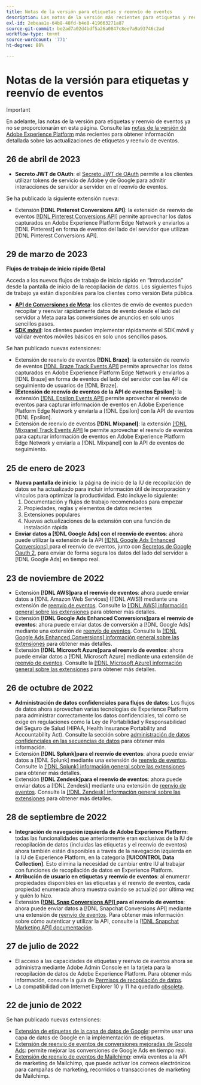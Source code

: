 ```yaml
---
title: Notas de la versión para etiquetas y reenvío de eventos
description: Las notas de la versión más recientes para etiquetas y reenvío de eventos de Adobe Experience Platform.
exl-id: 2ebeaa1e-64b8-48fd-b4e8-419663271a87
source-git-commit: be2ad7a02d4bdf5a26a0847c8ee7a9a93746c2ad
workflow-type: tm+mt
source-wordcount: '771'
ht-degree: 88%

---
```


# Notas de la versión para etiquetas y reenvío de eventos

>[!IMPORTANT]
>
>En adelante, las notas de la versión para etiquetas y reenvío de eventos ya no se proporcionarán en esta página. Consulte las [notas de la versión de Adobe Experience Platform](https://experienceleague.adobe.com/es/docs/experience-platform/release-notes/latest#data-collection) más recientes para obtener información detallada sobre las actualizaciones de etiquetas y reenvío de eventos.

## 26 de abril de 2023

* **Secreto JWT de OAuth**: el [Secreto JWT de OAuth](https://experienceleague.adobe.com/es/docs/experience-platform/tags/event-forwarding/secrets) permite a los clientes utilizar tokens de servicio de Adobe y de Google para admitir interacciones de servidor a servidor en el reenvío de eventos.

Se ha publicado la siguiente extensión nueva:

* Extensión **[!DNL Pinterest Conversions API]**: la extensión de reenvío de eventos [[!DNL Pinterest Conversions API]](https://experienceleague.adobe.com/docs/experience-platform/tags/extensions/server/pinterest/overview.html?lang=es) permite aprovechar los datos capturados en Adobe Experience Platform Edge Network y enviarlos a [!DNL Pinterest] en forma de eventos del lado del servidor que utilizan [!DNL Pinterest Conversions API].

## 29 de marzo de 2023

**Flujos de trabajo de inicio rápido (Beta)**

Acceda a los nuevos flujos de trabajo de inicio rápido en “Introducción” desde la pantalla de inicio de la recopilación de datos. Los siguientes flujos de trabajo ya están disponibles para los clientes como versión Beta pública.

* **[API de Conversiones de Meta](https://experienceleague.adobe.com/es/docs/experience-platform/tags/extensions/server/meta/overview#quick-start)**: los clientes de envío de eventos pueden recopilar y reenviar rápidamente datos de evento desde el lado del servidor a Meta para las conversiones de anuncios en solo unos sencillos pasos.
* **[SDK móvil](https://developer.adobe.com/client-sdks/documentation/)**: los clientes pueden implementar rápidamente el SDK móvil y validar eventos móviles básicos en solo unos sencillos pasos.

Se han publicado nuevas extensiones:

* Extensión de reenvío de eventos **[!DNL Braze]**: la extensión de reenvío de eventos [[!DNL Braze Track Events API]](https://experienceleague.adobe.com/docs/experience-platform/tags/extensions/server/braze/overview.html?lang=es) permite aprovechar los datos capturados en Adobe Experience Platform Edge Network y enviarlos a [!DNL Braze] en forma de eventos del lado del servidor con las API de seguimiento de usuarios de [!DNL Braze].
* **[Extensión de reenvío de eventos de la API de eventos Epsilon]**: la extensión [[!DNL Epsilon Events API]](https://experienceleague.adobe.com/docs/experience-platform/tags/extensions/server/braze/overview.html?lang=es) permite aprovechar el reenvío de eventos para capturar información de eventos en Adobe Experience Platform Edge Network y enviarla a [!DNL Epsilon] con la API de eventos [!DNL Epsilon].
* Extensión de reenvío de eventos **[!DNL Mixpanel]**: la extensión [[!DNL Mixpanel Track Events API]](https://experienceleague.adobe.com/docs/experience-platform/tags/extensions/server/braze/overview.html?lang=es) le permite aprovechar el reenvío de eventos para capturar información de eventos en Adobe Experience Platform Edge Network y enviarla a [!DNL Mixpanel] con la API de eventos de seguimiento.

## 25 de enero de 2023

* **Nueva pantalla de inicio**: la página de inicio de la IU de recopilación de datos se ha actualizado para incluir información útil de incorporación y vínculos para optimizar la productividad. Esto incluye lo siguiente:
   1. Documentación y flujos de trabajo recomendados para empezar
   1. Propiedades, reglas y elementos de datos recientes
   1. Extensiones populares
   1. Nuevas actualizaciones de la extensión con una función de instalación rápida
* **Enviar datos a [!DNL Google Ads] con el reenvío de eventos**: ahora puede utilizar la extensión de la API [[!DNL Google Ads Enhanced Conversions] ](../extensions/server/google-ads-enhanced-conversions/overview.md) para el reenvío de eventos, junto con [Secretos de Google Oauth 2](../ui/event-forwarding/secrets.md#google-oauth2), para enviar de forma segura los datos del lado del servidor a [!DNL Google Ads] en tiempo real.

## 23 de noviembre de 2022

* Extensión **[!DNL AWS]para el reenvío de eventos**: ahora puede enviar datos a [!DNL Amazon Web Services] ([!DNL AWS]) mediante una extensión de [reenvío de eventos](../../tags/ui/event-forwarding/overview.md). Consulte la [[!DNL AWS] información general sobre las extensiones](../../tags/extensions/server/aws/overview.md) para obtener más detalles.
* Extensión **[!DNL Google Ads Enhanced Conversions]para el reenvío de eventos**: ahora puede enviar datos de conversión a [!DNL Google Ads] mediante una extensión de [reenvío de eventos](../../tags/ui/event-forwarding/overview.md). Consulte la [[!DNL Google Ads Enhanced Conversions] información general sobre las extensiones](../../tags/extensions/server/google-ads-enhanced-conversions/overview.md) para obtener más detalles.
* Extensión **[!DNL Microsoft Azure]para el reenvío de eventos**: ahora puede enviar datos a [!DNL Microsoft Azure] mediante una extensión de [reenvío de eventos](../../tags/ui/event-forwarding/overview.md). Consulte la [[!DNL Microsoft Azure] información general sobre las extensiones](../../tags/extensions/server/azure/overview.md) para obtener más detalles.

## 26 de octubre de 2022

* **Administración de datos confidenciales para flujos de datos**: Los flujos de datos ahora aprovechan varias tecnologías de Experience Platform para administrar correctamente los datos confidenciales, tal como se exige en regulaciones como la Ley de Portabilidad y Responsabilidad del Seguro de Salud (HIPAA, Health Insurance Portability and Accountability Act). Consulte la sección sobre [administración de datos confidenciales en las secuencias de datos](../../datastreams/overview.md#sensitive) para obtener más información.
* Extensión **[!DNL Splunk]para el reenvío de eventos**: ahora puede enviar datos a [!DNL Splunk] mediante una extensión de [reenvío de eventos](../ui/event-forwarding/overview.md). Consulte la [[!DNL Splunk] información general sobre las extensiones](../extensions/server/splunk/overview.md) para obtener más detalles.
* Extensión **[!DNL Zendesk]para el reenvío de eventos**: ahora puede enviar datos a [!DNL Zendesk] mediante una extensión de [reenvío de eventos](../ui/event-forwarding/overview.md). Consulte la [[!DNL Zendesk] información general sobre las extensiones](../extensions/server/zendesk/overview.md) para obtener más detalles.

## 28 de septiembre de 2022

* **Integración de navegación izquierda de Adobe Experience Platform**: todas las funcionalidades que anteriormente eran exclusivas de la IU de recopilación de datos (incluidas las etiquetas y el reenvío de eventos) ahora también están disponibles a través de la navegación izquierda en la IU de Experience Platform, en la categoría **[!UICONTROL Data Collection]**. Esto elimina la necesidad de cambiar entre IU al trabajar con funciones de recopilación de datos en Experience Platform.
* **Atribución de usuario en etiquetas y reenvío de eventos**: al enumerar propiedades disponibles en las etiquetas y el reenvío de eventos, cada propiedad enumerada ahora muestra cuándo se actualizó por última vez y quién lo hizo.
* Extensión **[[!DNL Snap Conversions API] ](https://exchange.adobe.com/apps/ec/108550) para el reenvío de eventos**: ahora puede enviar datos a [!DNL Snapchat Conversions API] mediante una extensión de [reenvío de eventos](../../tags/ui/event-forwarding/overview.md). Para obtener más información sobre cómo autenticar y utilizar la API, consulte la [[!DNL Snapchat Marketing API] documentación](https://marketingapi.snapchat.com/docs/conversion.html).

## 27 de julio de 2022

* El acceso a las capacidades de etiquetas y reenvío de eventos ahora se administra mediante Adobe Admin Console en la tarjeta para la recopilación de datos de Adobe Experience Platform. Para obtener más información, consulte la guía de [Permisos de recopilación de datps](../../collection/permissions.md).
* La compatibilidad con Internet Explorer 10 y 11 ha quedado [obsoleta](../ie-deprecation.md).

## 22 de junio de 2022

Se han publicado nuevas extensiones:

* [Extensión de etiquetas de la capa de datos de Google](../extensions/client/google-data-layer/overview.md): permite usar una capa de datos de Google en la implementación de etiquetas.
* [Extensión de reenvío de eventos de conversiones mejoradas de Google Ads](https://partners.adobe.com/exchangeprogram/experiencecloud/exchange.details.108630.html): permite mejorar las conversiones de Google Ads en tiempo real.
* [Extensión de reenvío de eventos de Mailchimp](../extensions/server/mailchimp/overview.md): envía eventos a la API de marketing de Mailchimp, que puede activar los correos electrónicos para campañas de marketing, recorridos o transacciones de marketing de Mailchimp.